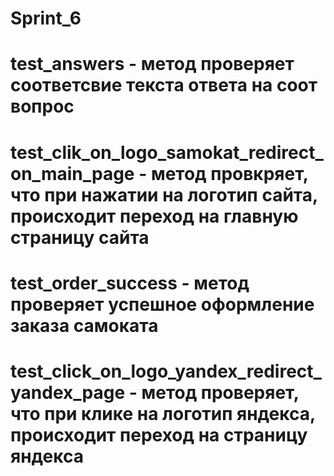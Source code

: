 # Sprint_6
# test_answers - метод проверяет соответсвие текста ответа на соот вопрос
# test_clik_on_logo_samokat_redirect_on_main_page - метод провкряет, что при нажатии на логотип сайта, происходит переход на главную страницу сайта
# test_order_success - метод проверяет успешное оформление заказа самоката 
# test_click_on_logo_yandex_redirect_yandex_page - метод проверяет, что при клике на логотип яндекса, происходит переход на страницу яндекса